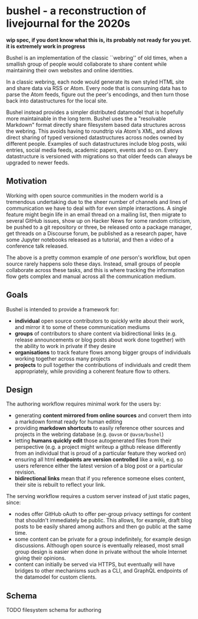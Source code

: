 # bushel - a reconstruction of livejournal for the 2020s

**wip spec, if you dont know what this is, its probably not ready for you yet.
it is extremely work in progress**

Bushel is an implementation of the classic ``webring'' of old times, when a
smallish group of people would collaborate to share content while maintaining
their own websites and online identities.

In a classic webring, each node would generate its own styled HTML site and
share data via RSS or Atom.  Every node that is consuming data has to parse the
Atom feeds, figure out the peer's encodings, and then turn those back into
datastructures for the local site.

Bushel instead provides a simpler distributed datamodel that is hopefully more
maintainable in the long term.  Bushel uses the a "resolvable Markdown" format
directly share filesystem based data structures across the webring. This avoids
having to roundtrip via Atom's XML, and allows direct sharing of typed versioned
datastructures across nodes owned by different people.  Examples of such
datastructures include blog posts, wiki entries, social media feeds, academic
papers, events and so on.  Every datastructure is versioned with migrations so
that older feeds can always be upgraded to newer feeds.

## Motivation

Working with open source communities in the modern world is a tremendous
undertaking due to the sheer number of channels and lines of communication we
have to deal with for even simple interactions.  A single feature might begin
life in an email thread on a mailing list, then migrate to several GitHub
issues, show up on Hacker News for some random criticism, be pushed to a git
repository or three, be released onto a package manager, get threads on a
Discourse forum, be published as a research paper, have some Jupyter notebooks
released as a tutorial, and then a video of a conference talk released.

The above is a pretty common example of _one_ person's workflow, but open
source rarely happens solo these days.  Instead, small groups of people
collaborate across these tasks, and this is where tracking the information flow
gets complex and manual across all the communication medium.

## Goals

Bushel is intended to provide a framework for:

- **individual** open source contributors to quickly write about their work,
  and mirror it to some of these communication mediums
- **groups** of contributors to share content via bidirectional
  links (e.g. release announcements or blog posts about work done together)
  with the ability to work in private if they desire
- **organisations** to track feature flows among bigger groups of individuals
  working together across many projects
- **projects** to pull together the contributions of individuals and
  credit them appropriately, while providing a coherent feature flow
  to others.

## Design

The authoring workflow requires minimal work for the users by:

- generating **content mirrored from online sources** and convert them
  into a markdown format ready for human editing
- providing **markdown shortcuts** to easily reference other sources
  and projects in the webring database (e.g. `@avsm` or `@avsm/bushel`)
- letting **humans quickly edit** those autogenerated files from their
  perspective (e.g. a project might writeup a github release differently
  from an individual that is proud of a particular feature they worked on)
- ensuring all html **endpoints are version controlled** like
  a wiki, e.g. so users reference either the latest version of a blog post
  or a particular revision.
- **bidirectional links** mean that if you reference someone elses content,
  their site is rebuilt to reflect your link. 

The serving workflow requires a custom server instead of just static
pages, since:

- nodes offer GitHub oAuth to offer per-group privacy settings for content
  that shouldn't immediately be public. This allows, for example, draft
  blog posts to be easily shared among authors and then go public at the
  same time. 
- some content can be private for a group indefinitely, for example design
  discussions.  Although open source is eventually released, most small
  group design is easier when done in private without the whole Internet
  giving their opinions.
- content can initially be served via HTTPS, but eventually will have bridges
  to other mechanisms such as a CLI, and GraphQL endpoints of the datamodel
  for custom clients.

## Schema

TODO filesystem schema for authoring
